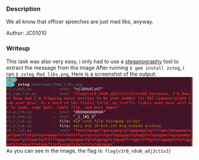 ### Description
We all know that officer speeches are just mad libs, anyway.

Author: JC01010
### Writeup 
This task was also very easy, i only had to use a [steganography](https://en.wikipedia.org/wiki/Steganography) tool to extract the message from the image
After running `$ gem install zsteg`, i ran `$ zsteg Mad_libs.png`, Here is a screenshot of the output:<br>
![Output](/output.png)<br>
As you can see in the image, the flag is: `flag{v3rB_n0uN_adj3ct1v3}`
